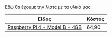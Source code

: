 Εδώ θα έχουμε την λίστα με τα υλικά μας

|Είδος  |Κόστος|
|--|--|
|[Raspberry Pi 4 - Model B - 4GB](https://grobotronics.com/raspberry-pi-4-model-b-4gb.html)  |64,90|
